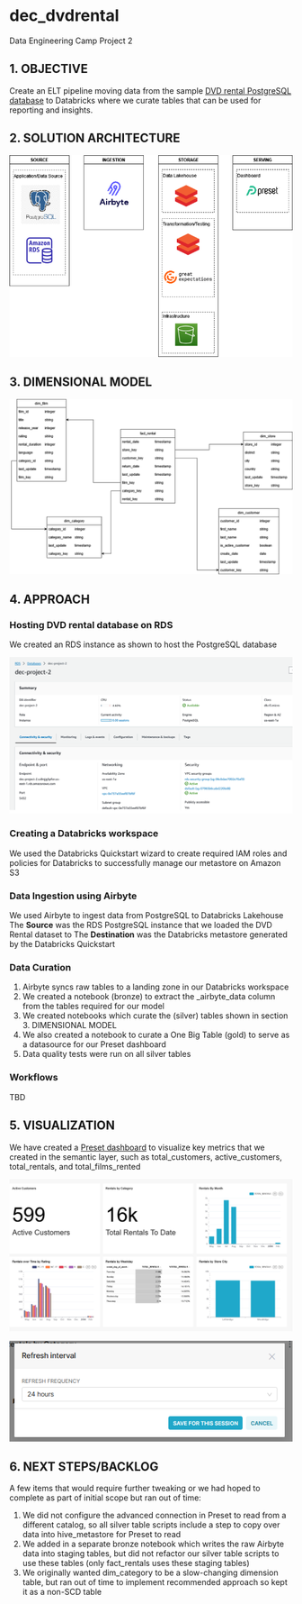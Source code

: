# dec_dvdrental
Data Engineering Camp Project 2

## 1. OBJECTIVE
Create an ELT pipeline moving data from the sample <a href="https://www.postgresqltutorial.com/postgresql-getting-started/postgresql-sample-database">DVD rental PostgreSQL database</a> to Databricks where we curate tables that can be used for reporting and insights.

## 2. SOLUTION ARCHITECTURE
![plot](./dec_project2_solution_architecture.drawio.png)

## 3. DIMENSIONAL MODEL
![plot](./dec_project2_erd_final.png)

## 4. APPROACH
### Hosting DVD rental database on RDS
We created an RDS instance as shown to host the PostgreSQL database

![plot](./dec_project2_rds.png)

### Creating a Databricks workspace
We used the Databricks Quickstart wizard to create required IAM roles and policies for Databricks to successfully manage our metastore on Amazon S3

### Data Ingestion using Airbyte
We used Airbyte to ingest data from PostgreSQL to Databricks Lakehouse
The **Source** was the RDS PostgreSQL instance that we loaded the DVD Rental dataset to
The **Destination** was the Databricks metastore generated by the Databricks Quickstart

### Data Curation
1. Airbyte syncs raw tables to a landing zone in our Databricks workspace
2. We created a notebook (bronze) to extract the _airbyte_data column from the tables required for our model
3. We created notebooks which curate the (silver) tables shown in section 3. DIMENSIONAL MODEL
4. We also created a notebook to curate a One Big Table (gold) to serve as a datasource for our Preset dashboard
5. Data quality tests were run on all silver tables

### Workflows
TBD

## 5. VISUALIZATION
We have created a <a href="https://efe6400f.us2a.app.preset.io/superset/dashboard/9/?native_filters_key=o98dQ_AqNUVy7Zn6i-ZBS1lqSgPF7V8kZBJ0Umb5bpjrHXT82eRA_ww8DPkj0MMW">Preset dashboard</a> to visualize key metrics that we created in the semantic layer, such as total_customers, active_customers, total_rentals, and total_films_rented

![plot](./dec_project2_preset.jpg)

![plot](./dec_project2_preset_refresh.png)


## 6. NEXT STEPS/BACKLOG
A few items that would require further tweaking or we had hoped to complete as part of initial scope but ran out of time:
1. We did not configure the advanced connection in Preset to read from a different catalog, so all silver table scripts include a step to copy over data into hive_metastore for Preset to read
2. We added in a separate bronze notebook which writes the raw Airbyte data into staging tables, but did not refactor our silver table scripts to use these tables (only fact_rentals uses these staging tables)
3. We originally wanted dim_category to be a slow-changing dimension table, but ran out of time to implement recommended approach so kept it as a non-SCD table
